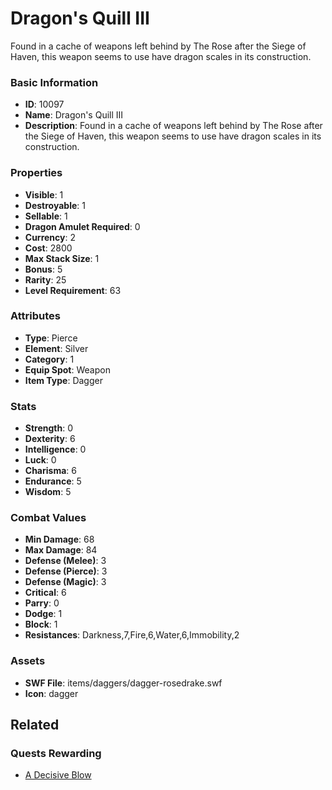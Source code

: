 # Dragon's Quill III

Found in a cache of weapons left behind by The Rose after the Siege of Haven, this weapon seems to use have dragon scales in its construction.

### Basic Information

- **ID**: 10097
- **Name**: Dragon&#039;s Quill III
- **Description**: Found in a cache of weapons left behind by The Rose after the Siege of Haven, this weapon seems to use have dragon scales in its construction.

### Properties

- **Visible**: 1
- **Destroyable**: 1
- **Sellable**: 1
- **Dragon Amulet Required**: 0
- **Currency**: 2
- **Cost**: 2800
- **Max Stack Size**: 1
- **Bonus**: 5
- **Rarity**: 25
- **Level Requirement**: 63

### Attributes

- **Type**: Pierce
- **Element**: Silver
- **Category**: 1
- **Equip Spot**: Weapon
- **Item Type**: Dagger

### Stats

- **Strength**: 0
- **Dexterity**: 6
- **Intelligence**: 0
- **Luck**: 0
- **Charisma**: 6
- **Endurance**: 5
- **Wisdom**: 5

### Combat Values

- **Min Damage**: 68
- **Max Damage**: 84
- **Defense (Melee)**: 3
- **Defense (Pierce)**: 3
- **Defense (Magic)**: 3
- **Critical**: 6
- **Parry**: 0
- **Dodge**: 1
- **Block**: 1
- **Resistances**: Darkness,7,Fire,6,Water,6,Immobility,2

### Assets

- **SWF File**: items/daggers/dagger-rosedrake.swf
- **Icon**: dagger

## Related

### Quests Rewarding

- [A Decisive Blow](../quests/1055-a-decisive-blow.md)

